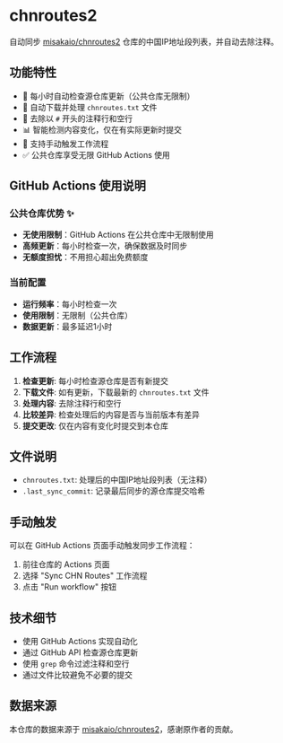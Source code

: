 # chnroutes2

自动同步 [misakaio/chnroutes2](https://github.com/misakaio/chnroutes2) 仓库的中国IP地址段列表，并自动去除注释。

## 功能特性

- 🔄 每小时自动检查源仓库更新（公共仓库无限制）
- 📝 自动下载并处理 `chnroutes.txt` 文件
- 🧹 去除以 `#` 开头的注释行和空行
- 📊 智能检测内容变化，仅在有实际更新时提交
- 🚀 支持手动触发工作流程
- ✅ 公共仓库享受无限 GitHub Actions 使用

## GitHub Actions 使用说明

### 公共仓库优势 ✨
- **无使用限制**：GitHub Actions 在公共仓库中无限制使用
- **高频更新**：每小时检查一次，确保数据及时同步
- **无额度担忧**：不用担心超出免费额度

### 当前配置
- **运行频率**：每小时检查一次
- **使用限制**：无限制（公共仓库）
- **数据更新**：最多延迟1小时

## 工作流程

1. **检查更新**: 每小时检查源仓库是否有新提交
2. **下载文件**: 如有更新，下载最新的 `chnroutes.txt` 文件
3. **处理内容**: 去除注释行和空行
4. **比较差异**: 检查处理后的内容是否与当前版本有差异
5. **提交更改**: 仅在内容有变化时提交到本仓库

## 文件说明

- `chnroutes.txt`: 处理后的中国IP地址段列表（无注释）
- `.last_sync_commit`: 记录最后同步的源仓库提交哈希

## 手动触发

可以在 GitHub Actions 页面手动触发同步工作流程：

1. 前往仓库的 Actions 页面
2. 选择 "Sync CHN Routes" 工作流程
3. 点击 "Run workflow" 按钮

## 技术细节

- 使用 GitHub Actions 实现自动化
- 通过 GitHub API 检查源仓库更新
- 使用 `grep` 命令过滤注释和空行
- 通过文件比较避免不必要的提交

## 数据来源

本仓库的数据来源于 [misakaio/chnroutes2](https://github.com/misakaio/chnroutes2)，感谢原作者的贡献。